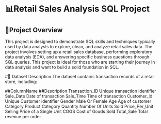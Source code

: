  

# 📊Retail Sales Analysis SQL Project

## 🚀Project Overview


This project is designed to demonstrate SQL skills and techniques typically used by data analysts to explore, clean, and analyze retail sales data. The project involves setting up a retail sales database, performing exploratory data analysis (EDA), and answering specific business questions through SQL queries. This project is ideal for those who are starting their journey in data analysis and want to build a solid foundation in SQL.

#📂 Dataset Description
The dataset contains transaction records of a retail store, including:

##ColumnName	          ##Description
  Transaction_ID	        Unique transaction identifier
  Sale_Date	             Date of transaction
  Sale_Time	             Time of transaction
  Customer_Id	           Unique Customer identifier
  Gender	                Male Or Female
  Age                    Age of customer
  Category               Product Category
  Quantity               Number Of Units Sold
  Price_Per_Unit         Selling Price of a Single Unit
  COGS                   Cost of Goods Sold
  Total_Sale	            Total revenue per order

